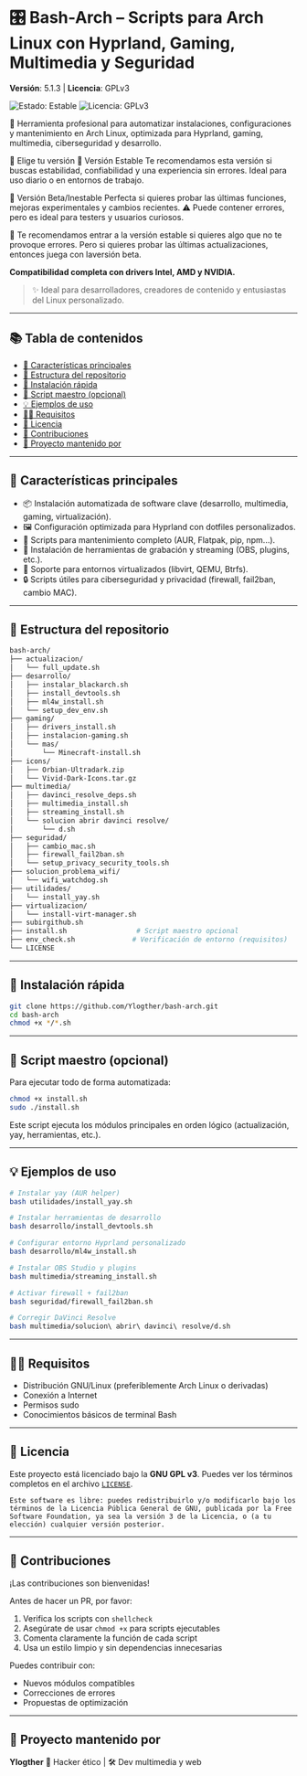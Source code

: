 # 🎛️ Bash-Arch – Scripts para Arch Linux con Hyprland, Gaming, Multimedia y Seguridad

**Versión**: 5.1.3 | **Licencia**: GPLv3  
<p align="left">
  <img src="https://img.shields.io/badge/estado-estable-brightgreen" alt="Estado: Estable" />
  <img src="https://img.shields.io/github/license/Ylogther/bash-arch?color=blue" alt="Licencia: GPLv3" />
</p>

🔧 Herramienta profesional para automatizar instalaciones, configuraciones y mantenimiento en Arch Linux, optimizada para Hyprland, gaming, multimedia, ciberseguridad y desarrollo.

🧭 Elige tu versión
🔹 Versión Estable
Te recomendamos esta versión si buscas estabilidad, confiabilidad y una experiencia sin errores. Ideal para uso diario o en entornos de trabajo.

🔸 Versión Beta/Inestable
Perfecta si quieres probar las últimas funciones, mejoras experimentales y cambios recientes. ⚠️ Puede contener errores, pero es ideal para testers y usuarios curiosos.

🎯 Te recomendamos entrar a la versión estable si quieres algo que no te provoque errores. Pero si quieres probar las últimas actualizaciones, entonces juega con laversión beta.



**Compatibilidad completa con drivers Intel, AMD y NVIDIA.**

> ✨ Ideal para desarrolladores, creadores de contenido y entusiastas del Linux personalizado.

---

## 📚 Tabla de contenidos

- [🧰 Características principales](#-características-principales)
- [📂 Estructura del repositorio](#-estructura-del-repositorio)
- [🚀 Instalación rápida](#-instalación-rápida)
- [🧪 Script maestro (opcional)](#-script-maestro-opcional)
- [💡 Ejemplos de uso](#-ejemplos-de-uso)
- [🧑‍💻 Requisitos](#-requisitos)
- [📖 Licencia](#-licencia)
- [🤝 Contribuciones](#-contribuciones)
- [🎥 Proyecto mantenido por](#-proyecto-mantenido-por)

---

## 🧰 Características principales

- 📦 Instalación automatizada de software clave (desarrollo, multimedia, gaming, virtualización).
- 🖼️ Configuración optimizada para Hyprland con dotfiles personalizados.
- 🔧 Scripts para mantenimiento completo (AUR, Flatpak, pip, npm...).
- 🎥 Instalación de herramientas de grabación y streaming (OBS, plugins, etc.).
- 🧪 Soporte para entornos virtualizados (libvirt, QEMU, Btrfs).
- 🔒 Scripts útiles para ciberseguridad y privacidad (firewall, fail2ban, cambio MAC).

---

## 📂 Estructura del repositorio

```bash
bash-arch/
├── actualizacion/
│   └── full_update.sh
├── desarrollo/
│   ├── instalar_blackarch.sh
│   ├── install_devtools.sh
│   ├── ml4w_install.sh
│   └── setup_dev_env.sh
├── gaming/
│   ├── drivers_install.sh
│   ├── instalacion-gaming.sh
│   └── mas/
│       └── Minecraft-install.sh
├── icons/
│   ├── Orbian-Ultradark.zip
│   └── Vivid-Dark-Icons.tar.gz
├── multimedia/
│   ├── davinci_resolve_deps.sh
│   ├── multimedia_install.sh
│   ├── streaming_install.sh
│   └── solucion abrir davinci resolve/
│       └── d.sh
├── seguridad/
│   ├── cambio_mac.sh
│   ├── firewall_fail2ban.sh
│   └── setup_privacy_security_tools.sh
├── solucion_problema_wifi/
│   └── wifi_watchdog.sh
├── utilidades/
│   └── install_yay.sh
├── virtualizacion/
│   └── install-virt-manager.sh
├── subirgithub.sh
├── install.sh                 # Script maestro opcional
├── env_check.sh              # Verificación de entorno (requisitos)
└── LICENSE
````

---

## 🚀 Instalación rápida

```bash
git clone https://github.com/Ylogther/bash-arch.git
cd bash-arch
chmod +x */*.sh
```

---

## 🧪 Script maestro (opcional)

Para ejecutar todo de forma automatizada:

```bash
chmod +x install.sh
sudo ./install.sh
```

Este script ejecuta los módulos principales en orden lógico (actualización, yay, herramientas, etc.).

---

## 💡 Ejemplos de uso

```bash
# Instalar yay (AUR helper)
bash utilidades/install_yay.sh

# Instalar herramientas de desarrollo
bash desarrollo/install_devtools.sh

# Configurar entorno Hyprland personalizado
bash desarrollo/ml4w_install.sh

# Instalar OBS Studio y plugins
bash multimedia/streaming_install.sh

# Activar firewall + fail2ban
bash seguridad/firewall_fail2ban.sh

# Corregir DaVinci Resolve
bash multimedia/solucion\ abrir\ davinci\ resolve/d.sh
```

---

## 🧑‍💻 Requisitos

* Distribución GNU/Linux (preferiblemente Arch Linux o derivadas)
* Conexión a Internet
* Permisos sudo
* Conocimientos básicos de terminal Bash

---

## 📖 Licencia

Este proyecto está licenciado bajo la **GNU GPL v3**. Puedes ver los términos completos en el archivo [`LICENSE`](LICENSE).

```
Este software es libre: puedes redistribuirlo y/o modificarlo bajo los términos de la Licencia Pública General de GNU, publicada por la Free Software Foundation, ya sea la versión 3 de la Licencia, o (a tu elección) cualquier versión posterior.
```

---

## 🤝 Contribuciones

¡Las contribuciones son bienvenidas!

Antes de hacer un PR, por favor:

1. Verifica los scripts con `shellcheck`
2. Asegúrate de usar `chmod +x` para scripts ejecutables
3. Comenta claramente la función de cada script
4. Usa un estilo limpio y sin dependencias innecesarias

Puedes contribuir con:

* Nuevos módulos compatibles
* Correcciones de errores
* Propuestas de optimización

---

## 🎥 Proyecto mantenido por

**Ylogther**
🧠 Hacker ético | 🛠️ Dev multimedia y web